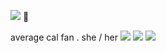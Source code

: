 ![]([https://media.tenor.com/LJ0XwafaFqMAAAAi/koharu-koga.gif](https://media.tenor.com/HSv6LiKNX9UAAAAi/angel-martinez-clinical-trial.gif)) 🎀

average cal fan . she  /   her 
![](https://64.media.tumblr.com/4eb25eafc4d68319d761e4877912bc6c/bad53ff5967e8634-8b/s100x200/e9e05df4b159400854f9cddc4408a529eddf5bee.png) ![](https://64.media.tumblr.com/3f9d36c747fe8d961fca412374cdb780/bad53ff5967e8634-d3/s100x200/78aebccf91abe16eff93c5b75e8a156dc192a07a.png) ![](https://64.media.tumblr.com/dca00de946b003ca86d366775d800389/689ce8e97a21c997-a5/s100x200/9d02dd4087a0181a1901a3c934e82470bc8c047f.gifv)
